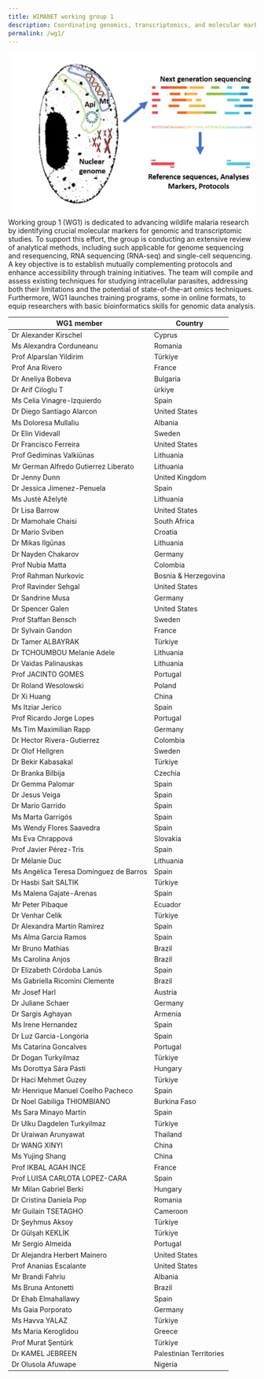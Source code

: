 ```yaml
---
title: WIMANET working group 1
description: Coordinating genomics, transcriptomics, and molecular markers
permalink: /wg1/
---
```

<img alt="wg1" src="../assets/theme/images/wg1.jpg" width="500" align="right" style="position: relative; padding-left:20px;">
Working group 1 (WG1) is dedicated to advancing wildlife malaria research by identifying crucial molecular markers for genomic and transcriptomic studies. To support this effort, the group is conducting an extensive review of analytical methods, including such applicable for genome sequencing and resequencing, RNA sequencing (RNA-seq) and single-cell sequencing. A key objective is to establish mutually complementing protocols and enhance accessibility through training initiatives. The team will compile and assess existing techniques for studying intracellular parasites, addressing both their limitations and the potential of state-of-the-art omics techniques. Furthermore, WG1 launches training programs, some in online formats, to equip researchers with basic bioinformatics skills for genomic data analysis.

| WG1 member | Country  |
| -----  | ----------- |
| Dr Alexander Kirschel | Cyprus |
| Ms Alexandra Corduneanu | Romania |
| Prof Alparslan Yildirim | Türkiye |
| Prof Ana Rivero | France |
| Dr Aneliya Bobeva | Bulgaria |
| Dr Arif Ciloglu T| ürkiye |
| Ms Celia Vinagre-Izquierdo | Spain |
| Dr Diego Santiago Alarcon | United States |
| Ms Doloresa Mullaliu | Albania |
| Dr Elin Videvall | Sweden |
| Dr Francisco Ferreira |	United States |
| Prof Gediminas Valkiūnas | Lithuania |
| Mr German Alfredo Gutierrez Liberato | Lithuania |
| Dr Jenny Dunn |	United Kingdom |
| Dr Jessica Jimenez-Penuela | Spain |
| Ms Justė Aželytė |	Lithuania |
| Dr Lisa Barrow |	United States |
| Dr Mamohale Chaisi |	South Africa |
| Dr Mario Sviben |	Croatia |
| Dr Mikas Ilgūnas |	Lithuania |
| Dr Nayden Chakarov |	Germany |
| Prof Nubia Matta |	Colombia |
| Prof Rahman Nurkovic |	Bosnia & Herzegovina |
| Prof Ravinder Sehgal |	United States |
| Dr Sandrine Musa |	Germany |
| Dr Spencer Galen |	United States |
| Prof Staffan Bensch |	Sweden |
| Dr Sylvain Gandon |	France |
| Dr Tamer ALBAYRAK |	Türkiye |
| Dr TCHOUMBOU Melanie Adele |	Lithuania |
| Dr Vaidas Palinauskas |	Lithuania |
| Prof JACINTO GOMES |	Portugal |
| Dr Roland Wesolowski |	Poland |
| Dr Xi Huang |	China |
| Ms Itziar Jerico |	Spain |
| Prof Ricardo Jorge Lopes |	Portugal |
| Ms Tim Maximilian Rapp |	Germany |
| Dr Hector Rivera-Gutierrez |	Colombia |
| Dr Olof Hellgren |	Sweden |
| Dr Bekir Kabasakal |	Türkiye |
| Dr Branka Bilbija |	Czechia |
| Dr Gemma Palomar |	Spain |
| Dr Jesus Veiga |	Spain |
| Dr Mario Garrido |	Spain |
| Ms Marta Garrigós |	Spain |
| Ms Wendy Flores Saavedra |	Spain |
| Ms Eva Chrappová |	Slovakia |
| Prof Javier Pérez-Tris |	Spain |
| Dr Mélanie Duc |	Lithuania |
| Ms Angélica Teresa Domínguez de Barros |	Spain |
| Dr Hasbi Sait SALTIK |	Türkiye |
| Ms Malena Gajate-Arenas |	Spain |
| Mr Peter Pibaque |	Ecuador |
| Dr Venhar Celik |	Türkiye |
| Dr Alexandra Martín Ramírez |	Spain |
| Ms Alma Garcia Ramos |	Spain |
| Mr Bruno Mathias |	Brazil |
| Ms Carolina Anjos |	Brazil |
| Dr Elizabeth Córdoba Lanús |	Spain |
| Ms Gabriella Ricomini Clemente |	Brazil |
| Mr Josef Harl |	Austria |
| Dr Juliane Schaer |	Germany |
| Dr Sargis Aghayan |	Armenia |
| Ms Irene Hernandez |	Spain |
| Dr Luz Garcia-Longoria |	Spain |
| Ms Catarina Goncalves |	Portugal |
| Dr Dogan Turkyilmaz |	Türkiye |
| Ms Dorottya Sára Pásti |	Hungary |
| Dr Haci Mehmet Guzey |	Türkiye |
| Mr Henrique Manuel Coelho Pacheco |	Spain |
| Dr Noel Gabiliga THIOMBIANO |	Burkina Faso |
| Ms Sara Minayo Martín |	Spain |
| Dr Ulku Dagdelen Turkyilmaz |	Türkiye |
| Dr Uraiwan Arunyawat |	Thailand |
| Dr WANG XINYI |	China |
| Ms Yujing Shang |	China |
| Prof IKBAL AGAH INCE |	France |
| Prof LUISA CARLOTA LOPEZ-CARA |	Spain |
| Mr Milan Gabriel Berki |	Hungary |
| Dr Cristina Daniela Pop |	Romania |
| Mr Guilain TSETAGHO |	Cameroon |
| Dr Şeyhmus Aksoy |	Türkiye |
| Dr Gülşah KEKLİK |	Türkiye |
| Mr Sergio Almeida |	Portugal |
| Dr Alejandra Herbert Mainero |	United States |
| Prof Ananias Escalante |	United States |
| Mr Brandi Fahriu |	Albania |
| Ms Bruna Antonetti |	Brazil |
| Dr Ehab Elmahallawy |	Spain |
| Ms Gaia Porporato |	Germany |
| Ms Havva YALAZ |	Türkiye |
| Ms Maria Keroglidou |	Greece |
| Prof Murat Şentürk |	Türkiye |
| Dr KAMEL JEBREEN |	Palestinian Territories |
| Dr Olusola Afuwape |	Nigeria |
